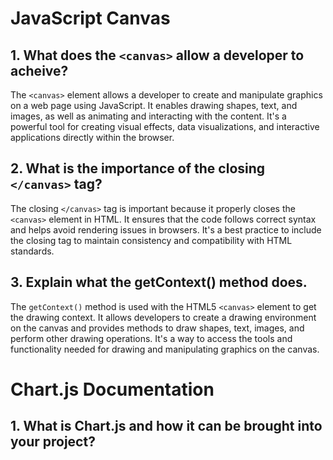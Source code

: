 # JavaScript Canvas

## 1. What does the `<canvas>` allow a developer to acheive?

The `<canvas>` element allows a developer to create and manipulate graphics on a web page using JavaScript. It enables drawing shapes, text, and images, as well as animating and interacting with the content. It's a powerful tool for creating visual effects, data visualizations, and interactive applications directly within the browser.

## 2. What is the importance of the closing `</canvas>` tag?

The closing `</canvas>` tag is important because it properly closes the `<canvas>` element in HTML. It ensures that the code follows correct syntax and helps avoid rendering issues in browsers. It's a best practice to include the closing tag to maintain consistency and compatibility with HTML standards.

## 3. Explain what the getContext() method does.

The `getContext()` method is used with the HTML5 `<canvas>` element to get the drawing context. It allows developers to create a drawing environment on the canvas and provides methods to draw shapes, text, images, and perform other drawing operations. It's a way to access the tools and functionality needed for drawing and manipulating graphics on the canvas.

# Chart.js Documentation

## 1. What is Chart.js and how it can be brought into your project?
